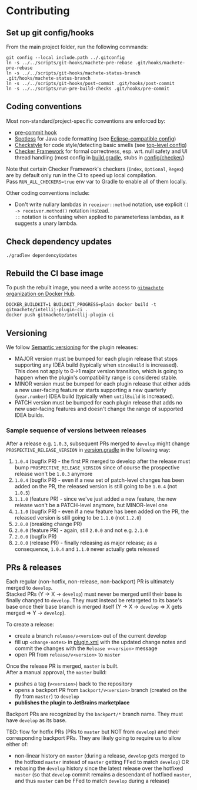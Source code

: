 # Contributing

## Set up git config/hooks

From the main project folder, run the following commands:

```
git config --local include.path ../.gitconfig
ln -s ../../scripts/git-hooks/machete-pre-rebase .git/hooks/machete-pre-rebase
ln -s ../../scripts/git-hooks/machete-status-branch .git/hooks/machete-status-branch
ln -s ../../scripts/git-hooks/post-commit .git/hooks/post-commit
ln -s ../../scripts/run-pre-build-checks .git/hooks/pre-commit
```


## Coding conventions

Most non-standard/project-specific conventions are enforced by:

* [pre-commit hook](scripts/run-pre-build-checks)
* [Spotless](https://github.com/diffplug/spotless/tree/master/plugin-gradle) for Java code formatting (see [Eclipse-compatible config](config/spotless/formatting-rules.xml))
* [Checkstyle](https://checkstyle.sourceforge.io/) for code style/detecting basic smells (see [top-level config](config/checkstyle/checkstyle.xml))
* [Checker Framework](https://checkerframework.org/manual/) for formal correctness, esp. wrt. null safety and UI thread handling
  (most config in [build.gradle](build.gradle), stubs in [config/checker/](config/checker))

Note that certain Checker Framework's checkers (`Index`, `Optional`, `Regex`) are by default only run in the CI to speed up local compilation. <br/>
Pass `RUN_ALL_CHECKERS=true` env var to Gradle to enable all of them locally.

Other coding conventions include:

* Don't write nullary lambdas in `receiver::method` notation, use explicit `() -> receiver.method()` notation instead. <br/>
  `::` notation is confusing when applied to parameterless lambdas, as it suggests a unary lambda.


## Check dependency updates

`./gradlew dependencyUpdates`


## Rebuild the CI base image

To push the rebuilt image, you need a write access to [`gitmachete` organization on Docker Hub](https://hub.docker.com/orgs/gitmachete).

```
DOCKER_BUILDKIT=1 BUILDKIT_PROGRESS=plain docker build -t gitmachete/intellij-plugin-ci .
docker push gitmachete/intellij-plugin-ci
```


## Versioning

We follow [Semantic versioning](semver.org) for the plugin releases:

* MAJOR version must be bumped for each plugin release that stops supporting any IDEA build (typically when `sinceBuild` is increased). <br/>
  This does not apply to 0->1 major version transition, which is going to happen when the plugin's compatibility range is considered stable.
* MINOR version must be bumped for each plugin release that either adds a new user-facing feature
  or starts supporting a new quarterly (`year.number`) IDEA build (typically when `untilBuild` is increased).
* PATCH version must be bumped for each plugin release that adds no new user-facing features
  and doesn't change the range of supported IDEA builds.

### Sample sequence of versions between releases

After a release e.g. `1.0.3`, subsequent PRs merged to `develop` might change `PROSPECTIVE_RELEASE_VERSION`
in [version.gradle](version.gradle) in the following way:
1. `1.0.4` (bugfix PR)  - the first PR merged to develop after the release must bump `PROSPECTIVE_RELEASE_VERSION` since of course the prospective release won't be `1.0.3` anymore
1. `1.0.4` (bugfix PR)  - even if a new set of patch-level changes has been added on the PR, the released version is still going to be `1.0.4` (not `1.0.5`)
1. `1.1.0` (feature PR) - since we've just added a new feature, the new release won't be a PATCH-level anymore, but MINOR-level one
1. `1.1.0` (bugfix PR)  - even if a new feature has been added on the PR, the released version is still going to be `1.1.0` (not `1.2.0`)
1. `2.0.0` (breaking change PR)
1. `2.0.0` (feature PR) - again, still `2.0.0` and not e.g. `2.1.0`
1. `2.0.0` (bugfix PR)
1. `2.0.0` (release PR) - finally releasing as major release; as a consequence, `1.0.4` and `1.1.0` never actually gets released


## PRs & releases

Each regular (non-hotfix, non-release, non-backport) PR is ultimately merged to `develop`. <br/>
Stacked PRs (Y -> X -> `develop`) must never be merged until their base is finally changed to `develop`.
They must instead be retargeted to its base's base once their base branch is merged itself (Y -> X -> `develop` => X gets merged => Y -> `develop`).

To create a release:
* create a branch `release/v<version>` out of the current develop
* fill up `<change-notes>` in [plugin.xml](src/main/resources/META-INF/plugin.xml) with the updated change notes
  and commit the changes with the `Release v<version>` message
* open PR from `release/v<version>` to `master`

Once the release PR is merged, `master` is built. <br/>
After a manual approval, the `master` build:
* pushes a tag (`v<version>`) back to the repository
* opens a backport PR from `backport/v<version>` branch (created on the fly from `master`) to `develop`
* **publishes the plugin to JetBrains marketplace**

Backport PRs are recognized by the `backport/*` branch name.
They must have `develop` as its base.

TBD: flow for hotfix PRs (PRs to `master` but NOT from `develop`) and their corresponding backport PRs.
They are likely going to require us to allow either of:
* non-linear history on `master`
  (during a release, `develop` gets merged to the hotfixed `master` instead of `master` getting FFed to match `develop`) OR
* rebasing the `develop` history since the latest release over the hotfixed `master`
  (so that `develop` commit remains a descendant of hotfixed `master`, and thus `master` can be FFed to match `develop` during a release)
